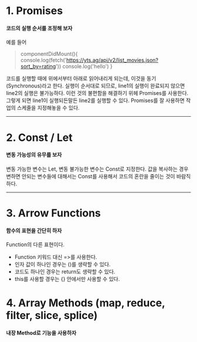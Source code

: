 # 1. Promises
#### 코드의 실행 순서를 조정해 보자
예를 들어
> componentDidMount(){
>   console.log(fetch('https://yts.ag/api/v2/list_movies.json?sort_by=rating'))
>   console.log('hello')
> }

코드를 실행할 때에 위에서부터 아래로 읽어내리게 되는데, 이것을 동기(Synchronous)라고 한다.
실행이 순서대로 되므로, line1의 실행이 완료되지 않으면 line2의 실행은 불가능하다.
이런 것의 불편함을 해결하기 위헤 Promises를 사용한다. 그렇게 되면 line1이 실행되든말든 line2를 실행할 수 있다.
Promises를 잘 사용하면 작업의 스케줄을 지정해놓을 수 있다.
* * *

# 2. Const / Let
#### 변동 가능성의 유무를 보자
변동 가능한 변수는 Let, 변동 불가능한 변수는 Const로 지정한다. 
값을 복사하는 경우 변하면 안되는 변수들에 대해서는 Const를 사용해서 코드의 혼란을 줄이는 것이 바람직하다.
* * *

# 3. Arrow Functions
#### 함수의 표현을 간단히 하자
Function의 다른 표현이다. 
+ Function 키워드 대신 =>를 사용한다.
+ 인자 값이 하나인 경우는 ()를 생략할 수 있다.
+ 코드도 하나인 경우는 return도 생략할 수 있다.
+ this를 사용할 경우는 {} 안에서만 사용할 수 있다.

# 4. Array Methods (map, reduce, filter, slice, splice)
#### 내장 Method로 기능을 사용하자
**<Map>**


